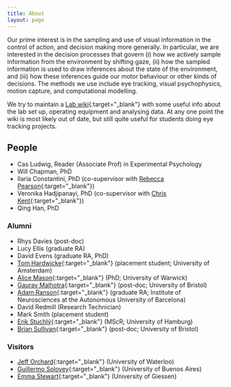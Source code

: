 ```yaml
---
title: About
layout: page
---
```


Our prime interest is in the sampling and use of visual information in the control of action, and decision making more generally. In particular, we are interested in the decision processes that govern (i) how we actively sample information from the environment by shifting gaze, (ii) how the sampled information is used to draw inferences about the state of the environment, and (iii) how these inferences guide our motor behaviour or other kinds of decisions. The methods we use include eye tracking, visual psychophysics, motion capture, and computational modelling.

We try to maintain a [Lab wiki](https://github.com/CasLudwig/CasLudwig.github.io/wiki){:target="_blank"} with some useful info about the lab set up, operating equipment and analysing data. At any one point the wiki is most likely out of date, but still quite useful for students doing eye tracking projects.

## People

- Cas Ludwig, Reader (Associate Prof) in Experimental Psychology
- Will Chapman, PhD
- Ilaria Constantini, PhD (co-supervisor with [Rebecca Pearson](https://www.mmu.ac.uk/hpsc/our-staff/browse/faculty/profile/index.php?id=5351){:target="_blank"})
- Veronika Hadjipanayi, PhD (co-supervisor with [Chris Kent](https://www.bristol.ac.uk/people/person/Chris-Kent-8f9f61be-af53-498d-98dd-85984636e0fc/){:target="_blank"})
- Qing Han, PhD

### Alumni

- Rhys Davies (post-doc)
- Lucy Ellis (graduate RA)
- David Evens (graduate RA, PhD)
- [Tom Hardwicke](https://tomhardwicke.netlify.app/){:target="_blank"} (placement student; University of Amsterdam)
- [Alice Mason](https://alicemason.github.io/){:target="_blank"} (PhD; University of Warwick)
- [Gaurav Malhotra](https://research-information.bris.ac.uk/en/persons/gaurav-malhotra){:target="_blank"} (post-doc; University of Bristol)
- [Adam Ranson](https://www.ransonlab.net/home){:target="_blank"} (graduate RA; Institute of Neurosciences at the Autonomous University of Barcelona)
- David Redmill (Research Technician)
- Mark Smith (placement student)
- [Erik Stuchl&yacute;](https://www.psy.uni-hamburg.de/en/arbeitsbereiche/allgemeine-psychologie/personen/erik-stuchly.html){:target="_blank"} (MScR; University of Hamburg)
- [Brian Sullivan](https://visionresearchblog.wordpress.com/){:target="_blank"} (post-doc; University of Bristol)

### Visitors

- [Jeff Orchard](https://cs.uwaterloo.ca/~jorchard/){:target="_blank"} (University of Waterloo)
- [Guillermo Solovey](https://gsolovey.netlify.app/){:target="_blank"} (University of Buenos Aires)
- [Emma Stewart](https://emmaemstewart.com/){:target="_blank"} (University of Giessen)
